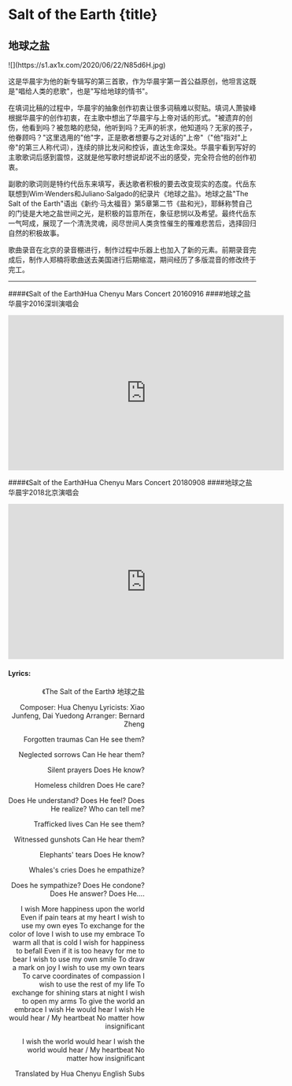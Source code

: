 # Salt of the Earth {title}
## 地球之盐

<div class="background" markdown="1">
![](https://s1.ax1x.com/2020/06/22/N85d6H.jpg)
</div>

这是华晨宇为他的新专辑写的第三首歌，作为华晨宇第一首公益原创，他坦言这既是"唱给人类的悲歌"，也是"写给地球的情书"。

在填词比稿的过程中，华晨宇的抽象创作初衷让很多词稿难以熨贴。填词人萧骏峰根据华晨宇的创作初衷，在主歌中想出了华晨宇与上帝对话的形式。"被遗弃的创伤，他看到吗？被忽略的悲恸，他听到吗？无声的祈求，他知道吗？无家的孩子，他眷顾吗？"这里选用的"他"字，正是歌者想要与之对话的"上帝"（"他"指对"上帝"的第三人称代词），连续的排比发问和控诉，直达生命深处。华晨宇看到写好的主歌歌词后感到震惊，这就是他写歌时想说却说不出的感受，完全符合他的创作初衷。

副歌的歌词则是特约代岳东来填写，表达歌者积极的要去改变现实的态度。代岳东联想到Wim·Wenders和Juliano·Salgado的纪录片《地球之盐》。地球之盐"The Salt of the Earth"语出《新约·马太福音》第5章第二节《盐和光》，耶稣称赞自己的门徒是大地之盐世间之光，是积极的旨意所在，象征悲悯以及希望。最终代岳东一气呵成，展现了一个清洗灵魂，阅尽世间人类贪性催生的罹难悲苦后，选择回归自然的积极故事。

歌曲录音在北京的录音棚进行，制作过程中乐器上也加入了新的元素。前期录音完成后，制作人郑楠将歌曲送去美国进行后期缩混，期间经历了多版混音的修改终于完工。

---------------------------------

####《Salt of the Earth》Hua Chenyu Mars Concert 20160916
####地球之盐 华晨宇2016深圳演唱会 

<iframe width="560" height="315" src="https://www.youtube.com/embed/5U_-mELYwQE" frameborder="0" allow="accelerometer; autoplay; encrypted-media; gyroscope; picture-in-picture" allowfullscreen></iframe>

####《Salt of the Earth》Hua Chenyu Mars Concert 20180908
####地球之盐 华晨宇2018北京演唱会 

<iframe width="560" height="315" src="https://www.youtube.com/embed/UPMqNxiSNg8" frameborder="0" allow="accelerometer; autoplay; encrypted-media; gyroscope; picture-in-picture" allowfullscreen></iframe>

#### Lyrics:
<div class="box">
<div class="lyrics" style="width: 55%; text-align: right">
《The Salt of the Earth》
       地球之盐

Composer: Hua Chenyu
Lyricists: Xiao Junfeng, Dai Yuedong
Arranger: Bernard Zheng

Forgotten traumas
Can He see them?

Neglected sorrows
Can He hear them?

Silent prayers
Does He know?

Homeless children
Does He care?

Does He understand?
Does He feel?
Does He realize?
Who can tell me?

Trafficked lives
Can He see them?

Witnessed gunshots
Can He hear them?

Elephants' tears
Does He know?

Whales's cries
Does he empathize?

Does he sympathize?
Does He condone?
Does He answer?
Does He....

I wish
More happiness upon the world
Even if pain tears at my heart
I wish to use my own eyes
To exchange for the color of love
I wish to use my embrace
To warm all that is cold
I wish for happiness to befall
Even if it is too heavy for me to bear
I wish to use my own smile
To draw a mark on joy
I wish to use my own tears
To carve coordinates of compassion
I wish to use the rest of my life
To exchange for shining stars at night
I wish to open my arms
To give the world an embrace
I wish He would hear
I wish He would hear / My heartbeat
No matter how insignificant

I wish the world would hear
I wish the world would hear / My heartbeat
No matter how insignificant

Translated by Hua Chenyu English Subs 
</div>